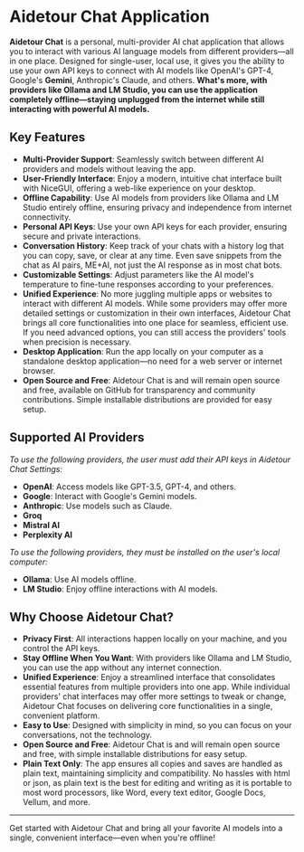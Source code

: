 # Aidetour Chat Application

**Aidetour Chat** is a personal, multi-provider AI chat application that allows you to interact with various AI language models from different providers—all in one place. Designed for single-user, local use, it gives you the ability to use your own API keys to connect with AI models like OpenAI's GPT-4, Google's **Gemini**, Anthropic's Claude, and others. **What's more, with providers like Ollama and LM Studio, you can use the application completely offline—staying unplugged from the internet while still interacting with powerful AI models.**

## Key Features

- **Multi-Provider Support**: Seamlessly switch between different AI providers and models without leaving the app.
- **User-Friendly Interface**: Enjoy a modern, intuitive chat interface built with NiceGUI, offering a web-like experience on your desktop.
- **Offline Capability**: Use AI models from providers like Ollama and LM Studio entirely offline, ensuring privacy and independence from internet connectivity.
- **Personal API Keys**: Use your own API keys for each provider, ensuring secure and private interactions.
- **Conversation History**: Keep track of your chats with a history log that you can copy, save, or clear at any time. Even save snippets from the chat as AI pairs, ME+AI, not just the AI response as in most chat bots.
- **Customizable Settings**: Adjust parameters like the AI model's temperature to fine-tune responses according to your preferences.
- **Unified Experience**: No more juggling multiple apps or websites to interact with different AI models. While some providers may offer more detailed settings or customization in their own interfaces, Aidetour Chat brings all core functionalities into one place for seamless, efficient use. If you need advanced options, you can still access the providers' tools when precision is necessary.
- **Desktop Application**: Run the app locally on your computer as a standalone desktop application—no need for a web server or internet browser.
- **Open Source and Free**: Aidetour Chat is and will remain open source and free, available on GitHub for transparency and community contributions. Simple installable distributions are provided for easy setup.

## Supported AI Providers

*To use the following providers, the user must add their API keys in Aidetour Chat Settings:*  
- **OpenAI**: Access models like GPT-3.5, GPT-4, and others.  
- **Google**: Interact with Google's Gemini models.  
- **Anthropic**: Use models such as Claude.  
- **Groq**  
- **Mistral AI**  
- **Perplexity AI**

*To use the following providers, they must be installed on the user's local computer:*  
- **Ollama**: Use AI models offline.  
- **LM Studio**: Enjoy offline interactions with AI models.

## Why Choose Aidetour Chat?

- **Privacy First**: All interactions happen locally on your machine, and you control the API keys.  
- **Stay Offline When You Want**: With providers like Ollama and LM Studio, you can use the app without any internet connection.  
- **Unified Experience**: Enjoy a streamlined interface that consolidates essential features from multiple providers into one app. While individual providers' chat interfaces may offer more settings to tweak or change, Aidetour Chat focuses on delivering core functionalities in a single, convenient platform.  
- **Easy to Use**: Designed with simplicity in mind, so you can focus on your conversations, not the technology.  
- **Open Source and Free**: Aidetour Chat is and will remain open source and free, with simple installable distributions for easy setup.  
- **Plain Text Only**: The app ensures all copies and saves are handled as plain text, maintaining simplicity and compatibility. No hassles with html or json, as plain text is the best for editing and writing as it is portable to most word processors, like Word, every text editor, Google Docs, Vellum, and more.

---

Get started with Aidetour Chat and bring all your favorite AI models into a single, convenient interface—even when you're offline!
